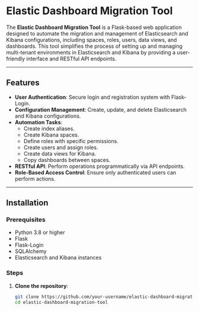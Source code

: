 # Elastic Dashboard Migration Tool

The **Elastic Dashboard Migration Tool** is a Flask-based web application designed to automate the migration and management of Elasticsearch and Kibana configurations, including spaces, roles, users, data views, and dashboards. This tool simplifies the process of setting up and managing multi-tenant environments in Elasticsearch and Kibana by providing a user-friendly interface and RESTful API endpoints.

---

## Features

- **User Authentication**: Secure login and registration system with Flask-Login.
- **Configuration Management**: Create, update, and delete Elasticsearch and Kibana configurations.
- **Automation Tasks**:
  - Create index aliases.
  - Create Kibana spaces.
  - Define roles with specific permissions.
  - Create users and assign roles.
  - Create data views for Kibana.
  - Copy dashboards between spaces.
- **RESTful API**: Perform operations programmatically via API endpoints.
- **Role-Based Access Control**: Ensure only authenticated users can perform actions.

---

## Installation

### Prerequisites

- Python 3.8 or higher
- Flask
- Flask-Login
- SQLAlchemy
- Elasticsearch and Kibana instances

### Steps

1. **Clone the repository**:
   ```bash
   git clone https://github.com/your-username/elastic-dashboard-migration-tool.git
   cd elastic-dashboard-migration-tool
